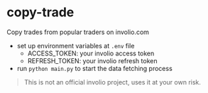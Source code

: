 # copy-trade
Copy trades from popular traders on involio.com


- set up environment variables at `.env` file
  - ACCESS_TOKEN: your involio access token
  - REFRESH_TOKEN: your involio refresh token
- run `python main.py` to start the data fetching process



> This is not an official involio project, uses it at your own risk.
